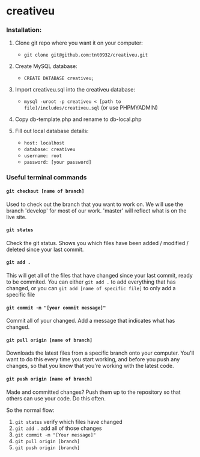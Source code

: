 creativeu
=========

### Installation:

1. Clone git repo where you want it on your computer:
    * `git clone git@github.com:tnt0932/creativeu.git`

2. Create MySQL database:
    * `CREATE DATABASE creativeu;`

3. Import creativeu.sql into the creativeu database:
    * `mysql -uroot -p creativeu < [path to file]/includes/creativeu.sql` (or use PHPMYADMIN)

4. Copy db-template.php and rename to db-local.php

5. Fill out local database details:
    * `host: localhost`
    * `database: creativeu`
    * `username: root`
    * `password: [your password]`
    
### Useful terminal commands

#### `git checkout [name of branch]`
Used to check out the branch that you want to work on. We will use the branch 'develop' for most of our work. 'master' will reflect what is on the live site.

#### `git status`
Check the git status. Shows you which files have been added / modified / deleted since your last commit.

#### `git add .`
This will get all of the files that have changed since your last commit, ready to be commited. 
You can either `git add .` to add everything that has changed,
or you can `git add [name of specific file]` to only add a specific file

#### `git commit -m "[your commit message]"`
Commit all of your changed. Add a message that indicates what has changed.

#### `git pull origin [name of branch]`
Downloads the latest files from a specific branch onto your computer. You'll want to do this every time you start working, and before you push any changes, so that you know that you're working with the latest code.

#### `git push origin [name of branch]`
Made and committed changes? Push them up to the repository so that others can use your code. Do this often.

So the normal flow:

1. `git status` verify which files have changed
2. `git add .` add all of those changes
3. `git commit -m "[Your message]"`
4. `git pull origin [branch]`
5. `git push origin [branch]`
